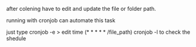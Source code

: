 after colening have to edit and update the file or folder path.

running with cronjob can automate this task

just type cronjob -e > edit time (* * * * * /file_path)
cronjob -l to check the shedule
